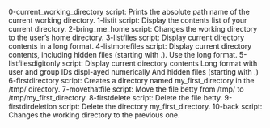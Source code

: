 0-current_working_directory       script: Prints the absolute path name of the current working directory.
1-listit                          script: Display the contents list of your current directory.
2-bring_me_home                   script: Changes the working directory to the user’s home directory.
3-listfiles                       script: Display current directory contents in a long format.
4-listmorefiles                   script: Display current directory contents, including hidden files (starting with .). Use the long format.
5-listfilesdigitonly            script: Display current directory contents Long format with user and group IDs displ-ayed numerically And hidden files (starting with .)
6-firstdirectory        script: Creates a directory named my_first_directory in the /tmp/ directory.
7-movethatfile          script: Move the file betty from /tmp/ to /tmp/my_first_directory.
8-firstdelete           script: Delete the file betty.
9-firstdirdeletion      script: Delete the directory my_first_directory.
10-back                 script: Changes the working directory to the previous one.
